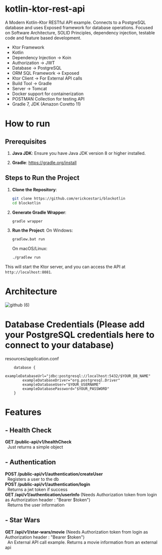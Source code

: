 # kotlin-ktor-rest-api
A Modern Kotlin-Ktor RESTful API example. Connects to a PostgreSQL database and uses Exposed framework for database
operations. Focused on Software Architecture, SOLID Principles, dependency injection, testable code and feature based
development.

- Ktor Framework
- Kotlin
- Dependency Injection -> Koin
- Authorization -> JWT
- Database -> PostgreSQL
- ORM SQL Framework -> Exposed
- Ktor Client -> For External API calls
- Build Tool -> Gradle
- Server -> Tomcat
- Docker support for containerization
- POSTMAN Collection for testing API
- Gradle 7, JDK (Amazon Coretto 11)

# How to run

## Prerequisites

1. **Java JDK**: Ensure you have Java JDK version 8 or higher installed.

2. **Gradle**: https://gradle.org/install

## Steps to Run the Project

1. **Clone the Repository**:
    ```sh
    git clone https://github.com/erickcestari/blockotlin
    cd blockotlin
    ```

2. **Generate Gradle Wrapper**:
    ```sh
    gradle wrapper
    ```

3. **Run the Project**:
    On Windows:
    ```sh
    gradlew.bat run
    ```
    On macOS/Linux:
    ```sh
    ./gradlew run
    ```

This will start the Ktor server, and you can access the API at `http://localhost:8081`.

# Architecture
![github (6)](https://user-images.githubusercontent.com/86873858/131125468-99d372c5-2b55-473b-9f12-0fbd2c7e9bf7.png)

# Database Credentials (Please add your PostgreSQL credentials here to connect to your database)
resources/application.conf

```
    database {
        exampleDatabaseUrl="jdbc:postgresql://localhost:5432/$YOUR_DB_NAME"
        exampleDatabaseDriver="org.postgresql.Driver"
        exampleDatabaseUser="$YOUR_USERNAME"
        exampleDatabasePassword="$YOUR_PASSWORD"
    }
```
# Features
## - Health Check

**GET /public-api/v1/healthCheck**</br>
&nbsp; Just returns a simple object</br>
## - Authentication

**POST /public-api/v1/authentication/createUser**</br>
&nbsp; Registers a user to the db</br>
**POST /public-api/v1/authentication/login**</br>
&nbsp; Returns a jwt token if success</br>
**GET /api/v1/authentication/userInfo** (Needs Authorization token from login as Authorization header : "Bearer
$token")</br>
&nbsp; Returns the user information</br>
## - Star Wars

**GET /api/v1/star-wars/movie** (Needs Authorization token from login as Authorization header : "Bearer $token")</br>
&nbsp; An External API call example. Returns a movie information from an external api
